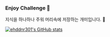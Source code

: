 ### Enjoy Challenge 🚀

지식을 하나하나 주워 머리속에 저장하는 개미입니다. 🐜

[![ehddnr301's GitHub stats](https://github-readme-stats.vercel.app/api?username=ehddnr301)](https://github.com/ehddnr301/github-readme-stats)
